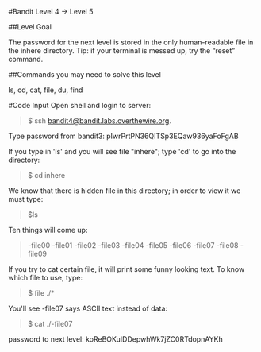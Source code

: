 #Bandit Level 4 → Level 5

##Level Goal

The password for the next level is stored in the only human-readable file in the inhere directory. Tip: if your terminal is messed up, try the “reset” command.

##Commands you may need to solve this level

ls, cd, cat, file, du, find

#Code Input
Open shell and login to server:
>$ ssh bandit4@bandit.labs.overthewire.org.

Type password from bandit3: pIwrPrtPN36QITSp3EQaw936yaFoFgAB

If you type in 'ls' and you will see file "inhere"; type 'cd' to go into the directory:
>$ cd inhere

We know that there is hidden file in this directory; in order to view it we must type:
>$ls 

Ten things will come up:
>-file00  -file01  -file02  -file03  -file04  -file05  -file06  -file07  -file08  -file09

If you try to cat certain file, it will print some funny looking text. To know which file to use, type: 
>$ file ./*

You'll see -file07 says ASCII text instead of data:
>$ cat ./-file07

password to next level: koReBOKuIDDepwhWk7jZC0RTdopnAYKh

